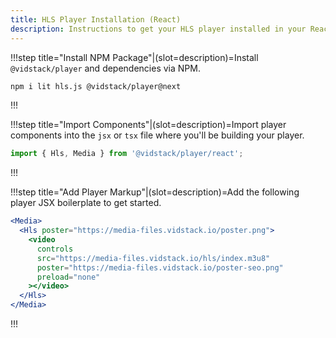 ```yaml
---
title: HLS Player Installation (React)
description: Instructions to get your HLS player installed in your React project and on-screen.
---
```


!!!step title="Install NPM Package"|(slot=description)=Install `@vidstack/player` and dependencies via NPM.

```bash copy
npm i lit hls.js @vidstack/player@next
```

!!!

!!!step title="Import Components"|(slot=description)=Import player components into the `jsx` or `tsx` file where you'll be building your player.

```js copy
import { Hls, Media } from '@vidstack/player/react';
```

!!!

!!!step title="Add Player Markup"|(slot=description)=Add the following player JSX boilerplate to get started.

```jsx copy
<Media>
  <Hls poster="https://media-files.vidstack.io/poster.png">
    <video
      controls
      src="https://media-files.vidstack.io/hls/index.m3u8"
      poster="https://media-files.vidstack.io/poster-seo.png"
      preload="none"
    ></video>
  </Hls>
</Media>
```

!!!
